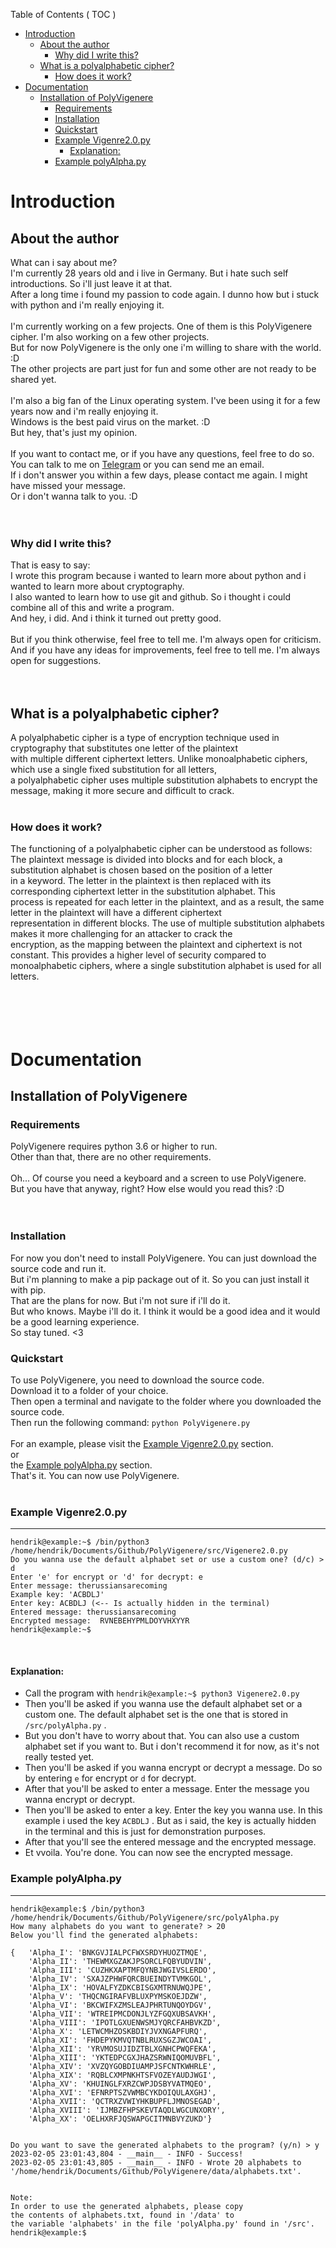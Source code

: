 Table of Contents ( TOC )
- [Introduction](#introduction)
  - [About the author](#about-the-author)
    - [Why did I write this?](#why-did-i-write-this)
  - [What is a polyalphabetic cipher?](#what-is-a-polyalphabetic-cipher)
    - [How does it work?](#how-does-it-work)
- [Documentation](#documentation)
  - [Installation of PolyVigenere](#installation-of-polyvigenere)
    - [Requirements](#requirements)
    - [Installation](#installation)
    - [Quickstart](#quickstart)
    - [Example Vigenre2.0.py](#example-vigenre20py)
      - [Explanation: ](#explanation-)
    - [Example polyAlpha.py](#example-polyalphapy)
  

# Introduction

## About the author

What can i say about me?<br>
I'm currently 28 years old and i live in Germany. But i hate such self introductions. So i'll just leave it at that.<br>
After a long time i found my passion to code again. I dunno how but i stuck with python and i'm really enjoying it.<br>
<br>
I'm currently working on a few projects. One of them is this PolyVigenere cipher. I'm also working on a few other projects.<br>
But for now PolyVigenere is the only one i'm willing to share with the world. :D<br>
The other projects are part just for fun and some other are not ready to be shared yet.<br>
<br>
I'm also a big fan of the Linux operating system. I've been using it for a few years now and i'm really enjoying it.<br>
Windows is the best paid virus on the market. :D<br>
But hey, that's just my opinion. <br>
<br>
If you want to contact me, or if you have any questions, feel free to do so.<br>
You can talk to me on [Telegram](https://t.me/hendrik_gerhardt) or you can send me an email.<br>
If i don't answer you within a few days, please contact me again. I might have missed your message.<br>
Or i don't wanna talk to you. :D<br>
<br><br>

### Why did I write this?

That is easy to say:<br>
I wrote this program because i wanted to learn more about python and i wanted to learn more about cryptography.<br>
I also wanted to learn how to use git and github. So i thought i could combine all of this and write a program.<br>
And hey, i did. And i think it turned out pretty good.<br>
<br>
But if you think otherwise, feel free to tell me. I'm always open for criticism.<br>
And if you have any ideas for improvements, feel free to tell me. I'm always open for suggestions.<br>
<br><br>

## What is a polyalphabetic cipher?

A polyalphabetic cipher is a type of encryption technique used in cryptography that substitutes one letter of the plaintext <br> 
with multiple different ciphertext letters. Unlike monoalphabetic ciphers, which use a single fixed substitution for all letters, <br> 
a polyalphabetic cipher uses multiple substitution alphabets to encrypt the message, making it more secure and difficult to crack. <br>
<br>

### How does it work?

The functioning of a polyalphabetic cipher can be understood as follows: <br>
The plaintext message is divided into blocks and for each block, a substitution alphabet is chosen based on the position of a letter <br>
in a keyword. The letter in the plaintext is then replaced with its corresponding ciphertext letter in the substitution alphabet. This <br>
process is repeated for each letter in the plaintext, and as a result, the same letter in the plaintext will have a different ciphertext <br>
representation in different blocks. The use of multiple substitution alphabets makes it more challenging for an attacker to crack the <br>
encryption, as the mapping between the plaintext and ciphertext is not constant. This provides a higher level of security compared to <br>
monoalphabetic ciphers, where a single substitution alphabet is used for all letters. <br>
<br><br><br><br>

# Documentation

## Installation of PolyVigenere

### Requirements

PolyVigenere requires python 3.6 or higher to run. <br>
Other than that, there are no other requirements. <br>
<br>
Oh... Of course you need a keyboard and a screen to use PolyVigenere. <br>
But you have that anyway, right? How else would you read this? :D <br>
<br><br>

### Installation

For now you don't need to install PolyVigenere. You can just download the source code and run it. <br>
But i'm planning to make a pip package out of it. So you can just install it with pip. <br>
That are the plans for now. But i'm not sure if i'll do it. <br>
But who knows. Maybe i'll do it. I think it would be a good idea and it would be a good learning experience. <br>
So stay tuned. <3 <br>

### Quickstart

To use PolyVigenere, you need to download the source code. <br>
Download it to a folder of your choice. <br>
Then open a terminal and navigate to the folder where you downloaded the source code. <br>
Then run the following command: ```python PolyVigenere.py``` <br>
<br>
For an example, please visit the [Example Vigenre2.0.py](#example-vigenre20py) section. <br>
or<br>
the [Example polyAlpha.py](#example-polyalphapy) section. <br>
That's it. You can now use PolyVigenere. <br>
<br>

### Example Vigenre2.0.py
<sup>
    <hr>
</sup>

```console
hendrik@example:~$ /bin/python3 /home/hendrik/Documents/Github/PolyVigenere/src/Vigenere2.0.py
Do you wanna use the default alphabet set or use a custom one? (d/c) > d
Enter 'e' for encrypt or 'd' for decrypt: e
Enter message: therussiansarecoming
Example key: 'ACBDLJ'
Enter key: ACBDLJ (<-- Is actually hidden in the terminal)
Entered message: therussiansarecoming
Encrypted message:  RVNEBEHYPMLDOYVHXYYR
hendrik@example:~$ 
```

<br>

#### Explanation: <br>

+ Call the program with ```hendrik@example:~$ python3 Vigenere2.0.py``` 
+ Then you'll be asked if you wanna use the default alphabet set or a custom one.
The default alphabet set is the one that is stored in ```/src/polyAlpha.py``` .
+ But you don't have to worry about that. You can also use a custom alphabet set if you want to. 
But i don't recommend it for now, as it's not really tested yet. 
+ Then you'll be asked if you wanna encrypt or decrypt a message. 
Do so by entering ```e``` for encrypt or ```d``` for decrypt.
+ After that you'll be asked to enter a message. 
Enter the message you wanna encrypt or decrypt. 
+ Then you'll be asked to enter a key. Enter the key you wanna use. In this example i used the key ```ACBDLJ``` .
But as i said, the key is actually hidden in the terminal and this is just for demonstration purposes.
+ After that you'll see the entered message and the encrypted message.
+ Et vvoila. You're done. You can now see the encrypted message.

### Example polyAlpha.py
<sup>
    <hr>
</sup>

```console
hendrik@example:$ /bin/python3 /home/hendrik/Documents/Github/PolyVigenere/src/polyAlpha.py
How many alphabets do you want to generate? > 20
Below you'll find the generated alphabets:

{   'Alpha_I': 'BNKGVJIALPCFWXSRDYHUOZTMQE',
    'Alpha_II': 'THEWMXGZAKJPSORCLFQBYUDVIN',
    'Alpha_III': 'CUZHKXAPTMFQYNBJWGIVSLERDO',
    'Alpha_IV': 'SXAJZPHWFQRCBUEINDYTVMKGOL',
    'Alpha_IX': 'HOVALFYZDKCBISGXMTRNUWQJPE',
    'Alpha_V': 'THQCNGIRAFVBLUXPYMSKOEJDZW',
    'Alpha_VI': 'BKCWIFXZMSLEAJPHRTUNQOYDGV',
    'Alpha_VII': 'WTREIPMCDONJLYZFGQXUBSAVKH',
    'Alpha_VIII': 'IPOTLGXUENWSMJYQRCFAHBVKZD',
    'Alpha_X': 'LETWCMHZOSKBDIYJVXNGAPFURQ',
    'Alpha_XI': 'FHDEPYKMVQTNBLRUXSGZJWCOAI',
    'Alpha_XII': 'YRVMOSUJIDZTBLXGNHCPWQFEKA',
    'Alpha_XIII': 'YKTEDPCGXJHAZSRWNIQOMUVBFL',
    'Alpha_XIV': 'XVZQYGOBDIUAMPJSFCNTKWHRLE',
    'Alpha_XIX': 'RQBLCXMPNKHTSFVOZEYAUDJWGI',
    'Alpha_XV': 'KHUINGLFXRZCWPJDSBYVATMQEO',
    'Alpha_XVI': 'EFNRPTSZVWMBCYKDOIQULAXGHJ',
    'Alpha_XVII': 'QCTRXZVWIYHKBUPFLJMNOSEGAD',
    'Alpha_XVIII': 'IJMBZFHPSKEVTAQDLWGCUNXORY',
    'Alpha_XX': 'OELHXRFJQSWAPGCITMNBVYZUKD'}


Do you want to save the generated alphabets to the program? (y/n) > y
2023-02-05 23:01:43,804 - __main__ - INFO - Success!
2023-02-05 23:01:43,805 - __main__ - INFO - Wrote 20 alphabets to '/home/hendrik/Documents/Github/PolyVigenere/data/alphabets.txt'.


Note:
In order to use the generated alphabets, please copy
the contents of alphabets.txt, found in '/data' to
the variable 'alphabets' in the file 'polyAlpha.py' found in '/src'.
hendrik@example:$ 
```